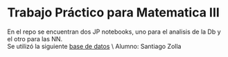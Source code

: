 # Trabajo Práctico para Matematica III
En el repo se encuentran dos JP notebooks, uno para el analisis de la Db y el otro para las NN. \
Se utilizó la siguiente [base de datos](https://github.com/santiagozolla/TP_Mate3) \\
Alumno: Santiago Zolla

